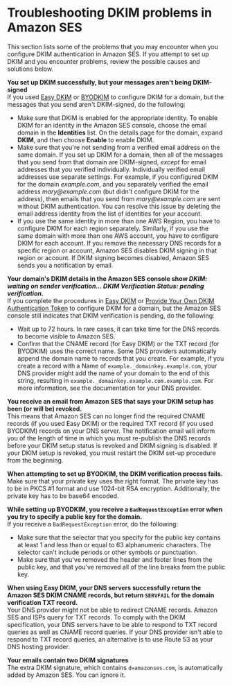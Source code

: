 # Troubleshooting DKIM problems in Amazon SES<a name="troubleshoot-dkim"></a>

This section lists some of the problems that you may encounter when you configure DKIM authentication in Amazon SES\. If you attempt to set up DKIM and you encounter problems, review the possible causes and solutions below\.

**You set up DKIM successfully, but your messages aren't being DKIM\-signed**  
If you used [Easy DKIM](send-email-authentication-dkim-easy.md) or [BYODKIM](send-email-authentication-dkim-bring-your-own.md) to configure DKIM for a domain, but the messages that you send aren't DKIM\-signed, do the following:  
+ Make sure that DKIM is enabled for the appropriate identity\. To enable DKIM for an identity in the Amazon SES console, choose the email domain in the **Identities** list\. On the details page for the domain, expand **DKIM**, and then choose **Enable** to enable DKIM\.
+ Make sure that you're not sending from a verified email address on the same domain\. If you set up DKIM for a domain, then all of the messages that you send from that domain are DKIM\-signed, *except* for email addresses that you verified individually\. Individually verified email addresses use separate settings\. For example, if you configured DKIM for the domain *example\.com*, and you separately verified the email address *mary@example\.com* \(but didn't configure DKIM for the address\), then emails that you send from *mary@example\.com* are sent without DKIM authentication\. You can resolve this issue by deleting the email address identity from the list of identities for your account\.
+ If you use the same identity in more than one AWS Region, you have to configure DKIM for each region separately\. Similarly, if you use the same domain with more than one AWS account, you have to configure DKIM for each account\. If you remove the necessary DNS records for a specific region or account, Amazon SES disables DKIM signing in that region or account\. If DKIM signing becomes disabled, Amazon SES sends you a notification by email\.

**Your domain's DKIM details in the Amazon SES console show *DKIM: waiting on sender verification\.\.\. DKIM Verification Status: pending verification\.***  
If you complete the procedures in [Easy DKIM](send-email-authentication-dkim-easy.md) or [Provide Your Own DKIM Authentication Token](send-email-authentication-dkim-bring-your-own.md) to configure DKIM for a domain, but the Amazon SES console still indicates that DKIM verification is pending, do the following:  
+ Wait up to 72 hours\. In rare cases, it can take time for the DNS records to become visible to Amazon SES\.
+ Confirm that the CNAME record \(for Easy DKIM\) or the TXT record \(for BYODKIM\) uses the correct name\. Some DNS providers automatically append the domain name to records that you create\. For example, if you create a record with a Name of `example._domainkey.example.com`, your DNS provider might add the name of your domain to the end of this string, resulting in `example._domainkey.example.com.example.com`\. For more information, see the documentation for your DNS provider\.

**You receive an email from Amazon SES that says your DKIM setup has been \(or will be\) revoked\.**  
This means that Amazon SES can no longer find the required CNAME records \(if you used Easy DKIM\) or the required TXT record \(if you used BYODKIM\) records on your DNS server\. The notification email will inform you of the length of time in which you must re\-publish the DNS records before your DKIM setup status is revoked and DKIM signing is disabled\. If your DKIM setup is revoked, you must restart the DKIM set\-up procedure from the beginning\. 

**When attempting to set up BYODKIM, the DKIM verification process fails\.**  
Make sure that your private key uses the right format\. The private key has to be in PKCS \#1 format and use 1024\-bit RSA encryption\. Additionally, the private key has to be base64 encoded\.

**While setting up BYODKIM, you receive a `BadRequestException` error when you try to specify a public key for the domain\.**  
If you receive a `BadRequestException` error, do the following:  
+ Make sure that the selector that you specify for the public key contains at least 1 and less than or equal to 63 alphanumeric characters\. The selector can't include periods or other symbols or punctuation\.
+ Make sure that you've removed the header and footer lines from the public key, and that you've removed all of the line breaks from the public key\.

**When using Easy DKIM, your DNS servers successfully return the Amazon SES DKIM CNAME records, but return `SERVFAIL` for the domain verification TXT record\.**  
Your DNS provider might not be able to redirect CNAME records\. Amazon SES and ISPs query for TXT records\. To comply with the DKIM specification, your DNS servers have to be able to respond to TXT record queries as well as CNAME record queries\. If your DNS provider isn't able to respond to TXT record queries, an alternative is to use Route 53 as your DNS hosting provider\.

**Your emails contain two DKIM signatures**  
The extra DKIM signature, which contains `d=amazonses.com`, is automatically added by Amazon SES\. You can ignore it\.